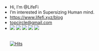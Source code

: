 - Hi, I’m @LifeFi
- I’m interested in Supersizing Human mind. 
- https://www.lifefi.xyz/blog
- topcircle@gmail.com
- <img src="https://img.shields.io/badge/typescript-3178C6?style=for-the-badge&logo=typescript&logoColor=white"/> <img src="https://img.shields.io/badge/react.js-61DAFB?style=for-the-badge&logo=react&logoColor=black"/> <img src="https://img.shields.io/badge/next.js-000000?style=for-the-badge&logo=next.js&logoColor=white"/> <img src="https://img.shields.io/badge/python-3776AB?style=for-the-badge&logo=python&logoColor=white"/> <img src="https://img.shields.io/badge/flutter-02569B?style=for-the-badge&logo=flutter&logoColor=white"/>
<br/><br/><br/>
  [![Hits](https://hits.sh/github.com/LifeFi.svg?view=today-total&style=flat-square&label=VISITORS&labelColor=44cc11)](https://hits.sh/github.com/LifeFi/)

<!---
여기 넣은 주석은 보이지 않는군
--->
